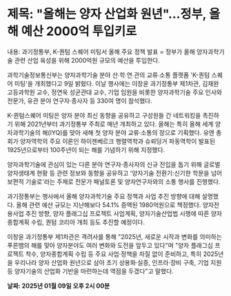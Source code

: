 # **제목: "올해는 양자 산업화 원년"…정부, 올해 예산 2000억 투입키로**

  내용: 과기정통부, K-퀀텀 스퀘어 미팅서 올해 주요 정책 발표 = 정부가 올해 양자과학기술 관련 산업 육성을 위해 2000억원 규모의 예산을 투입한다. 

과학기술정보통신부는 양자과학기술 분야 산∙학∙연∙관의 교류∙소통 플랫폼 'K-퀀텀 스퀘어 미팅'을 개최했다고 9일 밝혔다. 이날 행사에는 이창윤 과기정통부 제1차관, 김재완 고등과학원 교수, 정연욱 성균관대 교수, 기업 임원을 비롯한 양자과학기술 주요 인사와 전문가, 유관 분야 연구자·종사자 등 330여 명이 참석했다. 

K-퀀텀스퀘어 미팅은 양자 분야 최신 동향을 공유하고 구성원들 간 네트워킹을 촉진하기 위해 2021년부터 과기정통부 주최로 매년 개최하고 있다. 올해는 특히 올해 세계 양자과학기술의 해(IYQ)를 맞아 새해 첫 양자 분야 교류·소통의 장으로 기획했다. 유엔 총회가 양자역학의 주요 이론인 하이젠베르크 행렬역학과 슈뢰딩거 파동역학이 발표된 1925년으로부터 100주년이 되는 해를 기념하기 위해 지정했다. 

양자과학기술에 관심이 있는 다른 분야 연구자·종사자의 신규 진입을 돕기 위해 글로벌 양자생태계 현황 등 관련 정보와 동향을 공유하고 '양자기술 전환기:신기한 학문을 넘어 보편적 기술로'라는 주제로 전문가 패널토론 및 양자연구자와의 소통 행사를 진행했다. 

과기정통부는 행사에서 올해 양자과학기술 주요 정책과 사업 추진 방향에 대해 설명했다. 올해 관련 예산 규모는 지난해보다 54.1% 증액된 1980억원으로 책정했다. 양자전용사업 추진 방향, 양자 플래그십 프로젝트 사업계획, 양자기술산업법 시행에 따른 양자종합계획 수립, 퀀텀 코리아 개최 등도 추진할 예정이다. 

이창윤 과기정통부 제1차관은 격려사를 통해 "2025년, 새로운 시작과 변화를 의미하는 푸른뱀의 해를 맞아 양자분야도 여러 변화와 도전을 앞두고 있다"며 "양자 플래그십 프로젝트 착수, 양자종합계획 수립 등 주요 사업·정책을 차질 없이 준비하고, 특히 2025년을 우리나라 양자 산업화 원년으로 삼아 초기 상용화·실증, 인프라·장비 구축, 기업 지원 등 양자기술의 산업화 기반을 마련하는데 역점을 두겠다"고 말했다.

  **날짜: 2025년 01월 09일 오후 2시 00분**